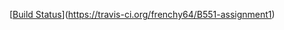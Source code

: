 [[Build Status](https://travis-ci.org/frenchy64/B551-assignment1.svg?branch=master)](https://travis-ci.org/frenchy64/B551-assignment1)
